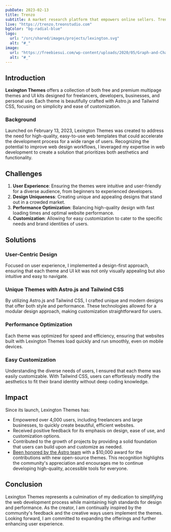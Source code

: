 ```yaml
---
pubDate: 2023-02-13
title: Trenzo
subtitle: A market research platform that empowers online sellers. Trenzo helps analyze trends, opportunities, and buyer behavior across major e-commerce platforms like Shopee, Tokopedia, and TikTok Shop.
live: "https://trenzo.treonstudio.com"
bgColor: "bg-radial-blue"
logo:
  url: "/src/shared/images/projects/lexington.svg"
  alt: "#_"
image:
  url: "https://freebiesui.com/wp-content/uploads/2020/05/Graph-and-Charts-UI-Free.jpg"
  alt: "#_"
---
```


## Introduction

**Lexington Themes** offers a collection of both free and premium multipage themes and UI kits designed for freelancers, developers, businesses, and personal use. Each theme is beautifully crafted with Astro.js and Tailwind CSS, focusing on simplicity and ease of customization.

### Background

Launched on February 13, 2023, Lexington Themes was created to address the need for high-quality, easy-to-use web templates that could accelerate the development process for a wide range of users. Recognizing the potential to improve web design workflows, I leveraged my expertise in web development to create a solution that prioritizes both aesthetics and functionality.

## Challenges

1. **User Experience**: Ensuring the themes were intuitive and user-friendly for a diverse audience, from beginners to experienced developers.
2. **Design Uniqueness**: Creating unique and appealing designs that stand out in a crowded market.
3. **Performance Optimization**: Balancing high-quality design with fast loading times and optimal website performance.
4. **Customization**: Allowing for easy customization to cater to the specific needs and brand identities of users.

## Solutions

### User-Centric Design

Focused on user experience, I implemented a design-first approach, ensuring that each theme and UI kit was not only visually appealing but also intuitive and easy to navigate.

### Unique Themes with Astro.js and Tailwind CSS

By utilizing Astro.js and Tailwind CSS, I crafted unique and modern designs that offer both style and performance. These technologies allowed for a modular design approach, making customization straightforward for users.

### Performance Optimization

Each theme was optimized for speed and efficiency, ensuring that websites built with Lexington Themes load quickly and run smoothly, even on mobile devices.

### Easy Customization

Understanding the diverse needs of users, I ensured that each theme was easily customizable. With Tailwind CSS, users can effortlessly modify the aesthetics to fit their brand identity without deep coding knowledge.

## Impact

Since its launch, Lexington Themes has:

- Empowered over 4,000 users, including freelancers and large businesses, to quickly create beautiful, efficient websites.
- Received positive feedback for its emphasis on design, ease of use, and customization options.
- Contributed to the growth of projects by providing a solid foundation that users can build upon and customize as needed.
- [Been honored by the Astro team](https://astro.build/blog/astro-ecosystem-fund/) with a $10,000 award for the contributions with new open-source themes. This recognition highlights the community's appreciation and encourages me to continue developing high-quality, accessible tools for everyone.

## Conclusion

Lexington Themes represents a culmination of my dedication to simplifying the web development process while maintaining high standards for design and performance. As the creator, I am continually inspired by the community's feedback and the creative ways users implement the themes. Looking forward, I am committed to expanding the offerings and further enhancing user experience.
